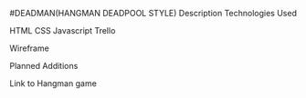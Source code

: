 #DEADMAN(HANGMAN DEADPOOL STYLE)
Description
Technologies Used

HTML
CSS
Javascript
Trello

Wireframe



Planned Additions

Link to Hangman game
